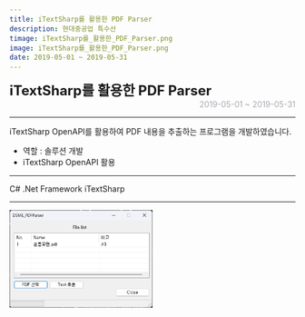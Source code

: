 ```yaml
---
title: iTextSharp를 활용한 PDF Parser
description: 현대중공업 특수선
timage: iTextSharp를_활용한_PDF_Parser.png
image: iTextSharp를_활용한_PDF_Parser.png
date: 2019-05-01 ~ 2019-05-31
---
```


<div style="font-weight: bold; font-size: 1.5rem">iTextSharp를 활용한 PDF Parser</div>
<div style="text-align: right; color: #aaaab3">2019-05-01 ~ 2019-05-31</div>



---

iTextSharp OpenAPI를 활용하여 PDF 내용을 추출하는 프로그램을 개발하였습니다.

- 역할 : 솔루션 개발
- iTextSharp OpenAPI 활용

---

<div class="hyde tags skills">
    <a class="hyde tag">C#</a>
    <a class="hyde tag">.Net Framework</a>
    <a class="hyde tag">iTextSharp</a>
</div>

---

<img
    class="hyde page-image"
    src="/assets/images/projects/iTextSharp를_활용한_PDF_Parser.png"
    alt="{{ page.image | split: '.' | first }}"
    width="50%"
    height="50%"
/>
